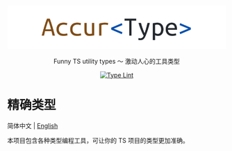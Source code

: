 <div align="center">

![精确类型](./docs/logo/banner.svg)

Funny TS utility types 〜 激动人心的工具类型

[![Type Lint](https://github.com/accurtype/accurtype/actions/workflows/lint.yaml/badge.svg)](https://github.com/accurtype/accurtype/actions/workflows/lint.yaml)

</div>

# 精确类型

简体中文 | [English](./README-en.md)

本项目包含各种类型编程工具，可让你的 TS 项目的类型更加准确。
